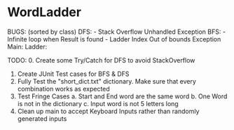 # WordLadder

BUGS: (sorted by class)
  DFS:
    - Stack Overflow Unhandled Exception
  BFS:
    - Infinite loop when Result is found
    - Ladder Index Out of bounds Exception
  Main:
  Ladder:
  

TODO:
0. Create some Try/Catch for DFS to avoid StackOverflow
1. Create JUnit Test cases for BFS & DFS
2. Fully Test the "short_dict.txt" dictionary. Make sure that every combination works as expected
3. Test Fringe Cases
  a. Start and End word are the same word
  b. One Word is not in the dictionary
  c. Input word is not 5 letters long
4. Clean up main to accept Keyboard Inputs rather than randomly generated inputs
